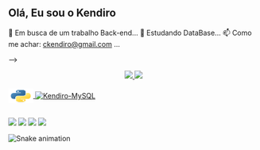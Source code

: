 ## Olá, Eu sou o Kendiro
🔭 Em busca de um trabalho Back-end...
🌱 Estudando DataBase...
📫 Como me achar: ckendiro@gmail.com ...


-->

<div align="center">
<a href="https://github.com/KendiroDev">
  <img height="180em" src="https://github-readme-stats.vercel.app/api?username=KendiroDev&show_icons=true&theme=dark&include_all_commits=true&count_private=true"/>
  <img height="180em" src="https://github-readme-stats.vercel.app/api/top-langs/?username=KendiroDev&layout=compact&langs_count=7&theme=dark"/>
</div>

<div style="display: inline_block"><br>

  <img align="center" alt="Kendiro-Python" height="30" width="50" src="https://raw.githubusercontent.com/devicons/devicon/master/icons/python/python-original.svg">
  <img align="center" alt="Kendiro-MySQL" height="90" width="50" src="https://cdn.jsdelivr.net/gh/devicons/devicon/icons/mysql/mysql-original-wordmark.svg">
</div>
  
##
  
<div>
  <a href="https://www.instagram.com/_kendiro/" target="_blank"><img src="https://img.shields.io/badge/-Instagram-%23E4405F?style=for-the-badge&logo=instagram&logoColor=white" target="_blank"></a>
  <a href="https://www.facebook.com/caio.kendiro.1" target="_blank"><img src= "https://img.shields.io/badge/Facebook-1877F2?style=for-the-badge&logo=facebook&logoColor=white" target="_blank"></a>
  <a href="https://www.linkedin.com/in/caio-kendiro-551b051b1/" target="_blank"><img src="https://img.shields.io/badge/-LinkedIn-%230077B5?style=for-the-badge&logo=linkedin&logoColor=white" target="_blank"></a>
  <a href = "mailto:ckendiro@gmail.com"><img src="https://img.shields.io/badge/-Gmail-%23333?style=for-the-badge&logo=gmail&logoColor=white" target="_blank"></a>
  
   ![Snake animation](https://github.com/KendiroDev/KendiroDev/output/github-contribution-grid-snake.svg)
   
   
   <div>
